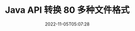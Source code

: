 ---
############################# Static ############################
layout: "product"
date: 2022-11-05T05:07:28
draft: false

product: "Conversion"
product_tag: "conversion"
platform: Java
platform_tag: java

############################# Head ############################
head_title: "Java 文档转换 API |转换 PDF Word Excel PPTX HTML 图像"
head_description: "Java 文档转换 API。转换 PDF Word DOC DOCX、Excel 电子表格 PPT PPTX、HTML、PSD、MPT MPP、电子邮件 MSG EMLX、A​​utoCAD 和图像文件格式。"

############################# Header ############################
title: "Java API 转换 80 多种文件格式"
description: "无需安装任何外部软件即可将文档和图像转换功能集成到 Java 应用程序的简单 API。"
button:
    enable: true
    icon: "fas fa-arrow-down"
    label: "下载免费试用版"
    link: "https://downloads.groupdocs.com/conversion/java"

############################# SubMenu ############################
submenu:
    enable: true
    
    left:
        img_alt: "GroupDocs.Conversion for Java"
        image: "https://www.groupdocs.cloud/templates/groupdocs/images/product-logos/groupdocs-conversion-java.png"
        product: "GroupDocs.Conversion"
        platform: "Java"

    middle:
        button:
            # button loop
            - link: "#overview"
              text: "概述"

            # button loop
            - link: "#features"
              text: "特征"

            # button loop
            - link: "#support"
              text: "支持"

            # button loop
            - link: "https://products.groupdocs.app/conversion"
              text: "现场演示"

            # button loop
            - link: "https://purchase.groupdocs.com/pricing/conversion/java"
              text: "价钱"

    right:
        link_download: "https://downloads.groupdocs.com/conversion"
        link_learn: "https://docs.groupdocs.com/conversion/java/"
        link_buy: "https://purchase.groupdocs.com"

############################# Overview ############################
overview:
    enable: true
    content: |
      GroupDocs.Conversion for Java 结合了一组功能强大的文档转换 API，可以在您的 Java 应用程序中显示图像和文档格式，而无需安装额外的软件。它原生光栅化文档并将它们转换为 SVG+HTML+CSS 以提高文档查看质量，同时提供真实文本、高保真输出。使用文档呈现 API - 快速查看 PDF、HTML、XML、Microsoft Office Word、Excel 工作表、PowerPoint 演示文稿、Outlook 电子邮件、Visio 图表、项目、元文件、图像和各种其他文件格式，轻松且减少编程风险。它还可以显示受密码保护的文件，并允许在渲染后将文档表示为 HTML、图像或 PDF 形式。我们的文件转换库非常可定制，因为它允许您显示整个文档，或部分渲染它以加快处理过程。通过 GroupDocs.Conversion for Java API，您可以查看页面、电子表格中的特定单元格范围，甚至可以以 PDF 和 CAD 等格式呈现单个文档层。

      GroupDocs.Conversion for Java API 允许您为支持的文件格式呈现带有/不带有注释或注释的文档。它还使您能够添加自定义字体目录并提取基本文档信息，例如 FileType、Extension、Name、PageCount 等。
    tabs:
      enable: true
      
      ## TAB ONE ##
      tab_one:
        description: |
          以下是 GroupDocs.Conversion for Java 的概述：
        
        right:
          enable: true
          icon: "fab fa-html5"
          title: "概述"
          content: |
            * 自动检测文件类型
            * 转换文件
            *转换演示文稿
            * 转换电子表格
            * 转换光栅图像
            * 转换 PDF 文件
            * 转换其他格式
            * 应用水印
            * 指定文件密码
            * 自定义转换

      ## TAB TWO ##
      tab_two:
        description: |
          GroupDocs.Conversion for Java 支持在所有流行和常用的 [文档文件格式](https://docs.groupdocs.com/conversion/net/supported-document-formats/) 之间进行转换。

        left:
          enable: true
          table:
            # table loop
            - title: "转换自："
              content: |
                * **文档**：DOC、DOCX、DOCM、DOT、DOTX、DOTM、RTF、TXT、ODT、OTT
                * **电子表格**：XLS、XLSX、XLSM、XLSB、CSV、XLS2003、ODS、TSV、XLT、XLTX、XLTM、XLAM、FODS、SXC
                * **演示文稿**：PPT、PPTX、PPS、PPSX、ODP、POT、POTX、POTM、PPTM、PPSM、FODP
                * **图像**：TIF、TIFF、JPG、JPEG、PNG、GIF、BMP、ICO、DIB、JPC、JPEG-LS、JPEG2000
                * **便携式**：PDF、XPS、OXPS、EPUB
                * **HTML**：HTM、HTML、MHTML
                * **元文件**：EMZ、WMZ
                * **照相馆**：PSD
                * **项目**：MPP、MPT、MPX
                * **展望**：PST、OST
                * **电子邮件**：味精、EML、EMLX
                * **图表**：VSD、VSDX、VSDM、VSS、VSSM、VST、VSTM、VSX、VTX、VDW、VDX、SVG、SVGZ
                * **AutoCAD**：DXF、DWG、DWF、STL、IFC、DWT
                * **PostScript**：EPS、PS、PSL、CGM
                * **CorelDRAW**：CDR、CMX
                * **其他**：VCF、PLT、LGS、OTG、MD、AI、LOG

        right:
          enable: true
          table:
            # table loop
            - title: "转换成："
              content: |
                * **文档**：DOC、DOCX、DOCM、DOT、DOTX、DOTM、RTF、TXT、ODT、OTT
                * **电子表格**：XLS、XLSX、XLSM、XLSB、CSV、XLS2003、TSV、XLTX、ODS、XLAM、FODS、DIF、SXC
                * **演示文稿**：PPT、PPTX、PPS、PPSX、ODP、POTX、POTM、PPTM、PPSM、FODP
                * **图像**：TIF、TIFF、JPG、JPEG、PNG、GIF、BMP、ICO、JPEG2000
                * **元文件**：EMF、WMF、EMZ、WMZ
                * **图表**：SVGZ
                * **便携式**：PDF、XPS
                * **HTML**：HTM、HTML、MHTML
                * **其他**：医学博士

      ## TAB THREE ##
      tab_three:
        description: |
          GroupDocs.Conversion for Java 支持以下操作系统、框架和包管理器：
      
        left:
          enable: true
          table:
            # table loop
            - icon: "fab fa-windows"
              title: "操作系统"
              content: |
                Windows Desktop, Windows Server, Linux, MacOS

            # table loop
            - icon: "fas fa-code"
              title: "支持的框架"
              content: |
                Java runtime: J2SE 6.0 and above

        right:
          enable: true
          table:
            # table loop
            - icon: "fas fa-box"
              title: "包管理器"
              content: |
                Maven

            # table loop
            - icon: "fas fa-tools"
              title: "包管理器"
              content: |
                NetBeans, Intellij IDEA, Eclipse, etc.

############################# Features ############################
features:
    enable: true
    title: "GroupDocs.Conversion for Java 功能"

    feature:
      # feature loop
      - icon: "fas fa-copy"
        content: "易于集成和计量许可"

      # feature loop
      - icon: "fas fa-eye"
        content: "转换为文字、幻灯片或单元格时设置默认缩放选项"

      # feature loop
      - icon: "fas fa-bolt"
        content: "转换为/从所有流行的光栅图像格式和分配图像 DPI、高度和宽度"
      
      # feature loop
      - icon: "fas fa-file-powerpoint"
        content: "将 PDF 和图像转换为灰度和线性化 Web 的 PDF 文档"

      # feature loop
      - icon: "fas fa-code"
        content: "在 Word 到 PDF/XPS 的转换中指定书签级别、标题级别和扩展级别"

      # feature loop
      - icon: "fas fa-cloud"
        content: "在转换后的文档中配置和放置水印作为背景以显示在文本后面"

      # feature loop
      - icon: "fas fa-remove-format"
        content: "在从电子邮件转换期间呈现电子邮件标题"

      # feature loop
      - icon: "fas fa-comment-slash"
        content: "设置自定义字体目录并在文档转换期间显式加载/替换字体"

      # feature loop
      - icon: "fas fa-location-arrow"
        content: "设置默认字体以替换文档、幻灯片和电子表格转换的缺失字体"

      # feature loop
      - icon: "fas fa-border-all"
        content: ""

      # feature loop
      - icon: "fas fa-wrench"
        content: "转换带有网格线的电子表格并在转换时从幻灯片中删除注释"

      # feature loop
      - icon: "fas fa-columns"
        content: "将特定文档页面转换为 PDF 格式并转换电子表格中的特定单元格范围"

      # feature loop
      - icon: "fas fa-file-word"
        content: "转换电子表格时显示隐藏的工作表并跳过空行和列"

      # feature loop
      - icon: "fas fa-envelope"
        content: "在转换期间计算文档的总页数并将密码设置为未受保护的文档"

      # feature loop
      - icon: "fas fa-print"
        content: "从 PDF 中删除注释和嵌入文件的选项"

      # feature loop
      - icon: "fas fa-file-archive"
        content: "转换为 HTML 时创建符合 HTML 5 的标记"

      # feature loop
      - icon: "fas fa-lock"
        content: "从流转换时自动检测源类型并返回所有可能的转换"

      # feature loop
      - icon: "fas fa-file-code"
        content: "能够在转换为 PDF 或 HTML 时以单独的流返回每个页面"
      
      # feature loop
      - icon: "fas fa-fill-drip"
        content: "从 Word 转换时显示/隐藏标记、评论和跟踪更改"

      # feature loop
      - icon: "fas fa-file-excel"
        content: "带有着色选项的 DOCX 到 Tiff G3 转换"

      # feature loop
      - icon: "fas fa-heading"
        content: "从 CAD 文档转换时转换特定布局"

      # feature loop
      - icon: "fas fa-project-diagram"
        content: "将转换后的文档保存到文件时自动命名"

      # feature loop
      - icon: "fas fa-cube"
        content: "支持按API使用量计费"

      # feature loop
      - icon: "fab fa-uncharted"
        content: "将图表转换为文字处理文件格式"
      
      # feature loop
      - icon: "fab fa-uncharted"
        content: "在将 HTML 转换为文字处理文档时添加页码"

      # feature loop
      - icon: "fab fa-uncharted"
        content: "无需转换即可将 XML 文档转换为任何格式"

      # feature loop
      - icon: "fab fa-uncharted"
        content: "直接从客户端应用程序监控文件转换进度（开始、结束）"

    more_feature:
      # more_feature_loop
      - title: "使用 Java 轻松进行文档格式转换"
        content: |
          您可以使用 GroupDocs.Conversion for Java API 转换多种文档类型的文件格式。在这里，您将看到几行代码来使用 Java 执行基本的文档转换。  
            
          {features.more_feature.step1} 
          {features.more_feature.step2} 
          {features.more_feature.step3} 
            
          ```java    
           // 加载源文件 DOCX 进行转换
          Converter converter = new Converter("input.docx");
          // 为目标格式 PDF 准备转换选项
          ConvertOptions convertOptions = new FileType().fromExtension("pdf").getConvertOptions();
          // 转换为 PDF 格式
          converter.convert("output.pdf", convertOptions);
          ```
            
      # more_feature_loop
      - title: "从 URL 或路径读取文档进行转换"
        content: "使用 GroupDocs.Conversion for Java API，您可以从文件路径和 URL 读取输入文档。虽然您可以将输出文档保存为文件或将输出直接发送到流中。"

      # more_feature_loop
      - title: "全面的技术支持"
        content: |
          GroupDocs.Conversion for Java 是一个简单而直接的 API，您可以很容易地将其集成到基于 Java 的应用程序中。但是，为了让您立即启动并运行，我们还提供易于遵循的代码示例和全面的 API 文档。  
            
          * PdfA_1A
          * PdfA_1B
          * PdfA_2A
          * PdfA_3A
          * PdfA_2B
          * PdfA_2U
          * PdfA_3B
          * PdfA_3U
          * v1_3
          * v1_4
          * v1_5
          * v1_6
          * v1_7
          * PdfX_1A
          * PdfX3

############################# Support ############################
support:
    enable: true

############################# Solutions ############################
solutions:
    enable: true
    title: "GroupDocs.Conversion 为其他流行的开发环境提供文档转换 API"

    solution:
        # solution loop
        - img_alt: ".NET 的 GroupDocs.Conversion"
          image: "https://www.groupdocs.cloud/templates/groupdocs/images/product-logos/groupdocs-conversion-net.png"
          product: "GroupDocs.Conversion"
          platform: "。网"
          link: "/转换/网络/"

############################# Back to top ###############################
back_to_top:
  enable: true
---